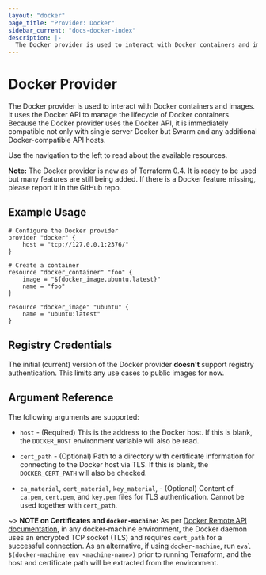 ```yaml
---
layout: "docker"
page_title: "Provider: Docker"
sidebar_current: "docs-docker-index"
description: |-
  The Docker provider is used to interact with Docker containers and images.
---
```


# Docker Provider

The Docker provider is used to interact with Docker containers and images.
It uses the Docker API to manage the lifecycle of Docker containers. Because
the Docker provider uses the Docker API, it is immediately compatible not
only with single server Docker but Swarm and any additional Docker-compatible
API hosts.

Use the navigation to the left to read about the available resources.

<div class="alert alert-block alert-info">
<strong>Note:</strong> The Docker provider is new as of Terraform 0.4.
It is ready to be used but many features are still being added. If there
is a Docker feature missing, please report it in the GitHub repo.
</div>

## Example Usage

```
# Configure the Docker provider
provider "docker" {
    host = "tcp://127.0.0.1:2376/"
}

# Create a container
resource "docker_container" "foo" {
    image = "${docker_image.ubuntu.latest}"
    name = "foo"
}

resource "docker_image" "ubuntu" {
    name = "ubuntu:latest"
}
```

## Registry Credentials

The initial (current) version of the Docker provider **doesn't** support registry authentication.
This limits any use cases to public images for now.

## Argument Reference

The following arguments are supported:

* `host` - (Required) This is the address to the Docker host. If this is
  blank, the `DOCKER_HOST` environment variable will also be read.

* `cert_path` - (Optional) Path to a directory with certificate information
  for connecting to the Docker host via TLS. If this is blank, the
  `DOCKER_CERT_PATH` will also be checked.

* `ca_material`, `cert_material`, `key_material`, - (Optional) Content of `ca.pem`, `cert.pem`, and `key.pem` files
  for TLS authentication. Cannot be used together with `cert_path`.

~> **NOTE on Certificates and `docker-machine`:**  As per [Docker Remote API
documentation](https://docs.docker.com/engine/reference/api/docker_remote_api/),
in any docker-machine environment, the Docker daemon uses an encrypted TCP
socket (TLS) and requires `cert_path` for a successful connection. As an alternative,
if using `docker-machine`, run `eval $(docker-machine env <machine-name>)` prior
to running Terraform, and the host and certificate path will be extracted from
the environment.
